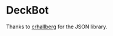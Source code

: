 # DeckBot

Thanks to [crhallberg](https://github.com/crhallberg/json-against-humanity) for the JSON library.